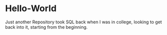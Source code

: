 # Hello-World
Just another Repository
took SQL back when I was in college, looking to get back into it, starting from the beginning. 
